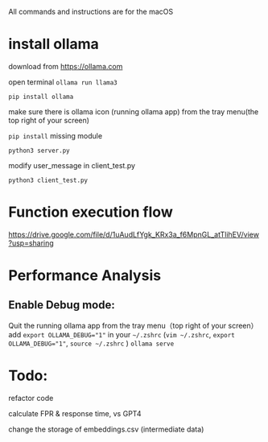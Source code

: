 
All commands and instructions are for the macOS

# install ollama

download from https://ollama.com 

open terminal 
`ollama run llama3`

`pip install ollama`

make sure there is ollama icon (running ollama app) from the tray menu(the top right of your screen)



`pip install` missing module

`python3 server.py`

modify user_message in client_test.py

`python3 client_test.py`

# Function execution flow
https://drive.google.com/file/d/1uAudLfYgk_KRx3a_f6MpnGL_atTlihEV/view?usp=sharing

# Performance Analysis
## Enable Debug mode:
Quit the running ollama app from the tray menu（top right of your screen）
add `export OLLAMA_DEBUG="1"` in your `~/.zshrc`
(`vim ~/.zshrc`, `export OLLAMA_DEBUG="1"`, `source ~/.zshrc` )
`ollama serve`

# Todo:
refactor code 

calculate FPR & response time,  vs GPT4

change the storage of embeddings.csv (intermediate data)
